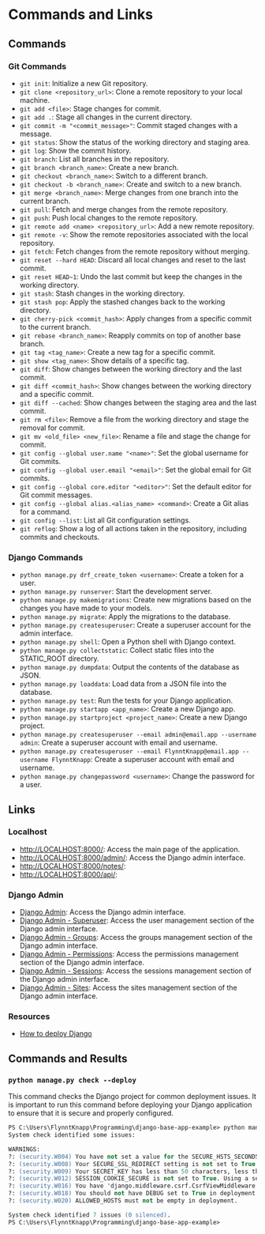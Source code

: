 # Commands and Links

## Commands

### Git Commands
- `git init`: Initialize a new Git repository.
- `git clone <repository_url>`: Clone a remote repository to your local machine.
- `git add <file>`: Stage changes for commit.
- `git add .`: Stage all changes in the current directory.
- `git commit -m "<commit_message>"`: Commit staged changes with a message.
- `git status`: Show the status of the working directory and staging area.
- `git log`: Show the commit history.
- `git branch`: List all branches in the repository.
- `git branch <branch_name>`: Create a new branch.
- `git checkout <branch_name>`: Switch to a different branch.
- `git checkout -b <branch_name>`: Create and switch to a new branch.
- `git merge <branch_name>`: Merge changes from one branch into the current branch.
- `git pull`: Fetch and merge changes from the remote repository.
- `git push`: Push local changes to the remote repository.
- `git remote add <name> <repository_url>`: Add a new remote repository.
- `git remote -v`: Show the remote repositories associated with the local repository.
- `git fetch`: Fetch changes from the remote repository without merging.
- `git reset --hard HEAD`: Discard all local changes and reset to the last commit.
- `git reset HEAD~1`: Undo the last commit but keep the changes in the working directory.
- `git stash`: Stash changes in the working directory.
- `git stash pop`: Apply the stashed changes back to the working directory.
- `git cherry-pick <commit_hash>`: Apply changes from a specific commit to the current branch.
- `git rebase <branch_name>`: Reapply commits on top of another base branch.
- `git tag <tag_name>`: Create a new tag for a specific commit.
- `git show <tag_name>`: Show details of a specific tag.
- `git diff`: Show changes between the working directory and the last commit.
- `git diff <commit_hash>`: Show changes between the working directory and a specific commit.
- `git diff --cached`: Show changes between the staging area and the last commit.
- `git rm <file>`: Remove a file from the working directory and stage the removal for commit.
- `git mv <old_file> <new_file>`: Rename a file and stage the change for commit.
- `git config --global user.name "<name>"`: Set the global username for Git commits.
- `git config --global user.email "<email>"`: Set the global email for Git commits.
- `git config --global core.editor "<editor>"`: Set the default editor for Git commit messages.
- `git config --global alias.<alias_name> <command>`: Create a Git alias for a command.
- `git config --list`: List all Git configuration settings.
- `git reflog`: Show a log of all actions taken in the repository, including commits and checkouts.

### Django Commands
- `python manage.py drf_create_token <username>`: Create a token for a user.
- `python manage.py runserver`: Start the development server.
- `python manage.py makemigrations`: Create new migrations based on the changes you have made to your models.
- `python manage.py migrate`: Apply the migrations to the database.
- `python manage.py createsuperuser`: Create a superuser account for the admin interface.
- `python manage.py shell`: Open a Python shell with Django context.
- `python manage.py collectstatic`: Collect static files into the STATIC_ROOT directory.
- `python manage.py dumpdata`: Output the contents of the database as JSON.
- `python manage.py loaddata`: Load data from a JSON file into the database.
- `python manage.py test`: Run the tests for your Django application.
- `python manage.py startapp <app_name>`: Create a new Django app.
- `python manage.py startproject <project_name>`: Create a new Django project.
- `python manage.py createsuperuser --email admin@email.app --username admin`: Create a superuser account with email and username.
- `python manage.py createsuperuser --email FlynntKnapp@email.app --username FlynntKnapp`: Create a superuser account with email and username.
- `python manage.py changepassword <username>`: Change the password for a user.

## Links

### Localhost
- [http://LOCALHOST:8000/](http://LOCALHOST:8000/): Access the main page of the application.
- [http://LOCALHOST:8000/admin/](http://LOCALHOST:8000/admin/): Access the Django admin interface.
- [http://LOCALHOST:8000/notes/](http://LOCALHOST:8000/notes/):
- [http://LOCALHOST:8000/api/](http://LOCALHOST:8000/api/):

### Django Admin
- [Django Admin](http://LOCALHOST:8000/admin/): Access the Django admin interface.
- [Django Admin - Superuser](http://LOCALHOST:8000/admin/auth/user/): Access the user management section of the Django admin interface.
- [Django Admin - Groups](http://LOCALHOST:8000/admin/auth/group/): Access the groups management section of the Django admin interface.
- [Django Admin - Permissions](http://LOCALHOST:8000/admin/auth/permission/): Access the permissions management section of the Django admin interface.
- [Django Admin - Sessions](http://LOCALHOST:8000/admin/sessions/session/): Access the sessions management section of the Django admin interface.
- [Django Admin - Sites](http://LOCALHOST:8000/admin/sites/site/): Access the sites management section of the Django admin interface.

### Resources

- [How to deploy Django](https://docs.djangoproject.com/en/5.2/howto/deployment/)

## Commands and Results

### `python manage.py check --deploy`
This command checks the Django project for common deployment issues. It is important to run this command before deploying your Django application to ensure that it is secure and properly configured.

```ps
PS C:\Users\FlynntKnapp\Programming\django-base-app-example> python manage.py check --deploy 
System check identified some issues:

WARNINGS:
?: (security.W004) You have not set a value for the SECURE_HSTS_SECONDS setting. If your entire site is served only over SSL, you may want to consider setting a value and enabling HTTP Strict Transport Security. Be sure to read the documentation first; enabling HSTS carelessly can cause serious, irreversible problems.
?: (security.W008) Your SECURE_SSL_REDIRECT setting is not set to True. Unless your site should be available over both SSL and non-SSL connections, you may want to either set this setting True or configure a load balancer or reverse-proxy server to redirect all connections to HTTPS.
?: (security.W009) Your SECRET_KEY has less than 50 characters, less than 5 unique characters, or it's prefixed with 'django-insecure-' indicating that it was generated automatically by Django. Please generate a long and random value, otherwise many of Django's security-critical features will be vulnerable to attack.
?: (security.W012) SESSION_COOKIE_SECURE is not set to True. Using a secure-only session cookie makes it more difficult for network traffic sniffers to hijack user sessions.
?: (security.W016) You have 'django.middleware.csrf.CsrfViewMiddleware' in your MIDDLEWARE, but you have not set CSRF_COOKIE_SECURE to True. Using a secure-only CSRF cookie makes it more difficult for network traffic sniffers to steal the CSRF token.
?: (security.W018) You should not have DEBUG set to True in deployment.
?: (security.W020) ALLOWED_HOSTS must not be empty in deployment.

System check identified 7 issues (0 silenced).
PS C:\Users\FlynntKnapp\Programming\django-base-app-example>
```